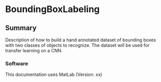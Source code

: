 # BoundingBoxLabeling

## Summary

Description of how to build a hand annotated dataset of bounding boxes with two classes of objects to recognize. The dataset will be used for transfer learning on a CNN. 

### Software

This documentation uses MatLab (Version: xx)

